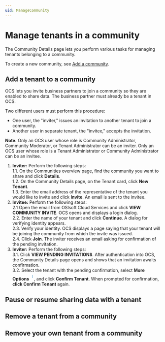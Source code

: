 ```yaml
---
uid: ManageCommunity
---
```


# Manage tenants in a community

The Community Details page lets you perform various tasks for managing tenants belonging to a community.

To create a new community, see [Add a community](xref:AddCommunity).

## Add a tenant to a community

OCS lets you invite business partners to join a community so they are enabled to share data. The business partner must already be a tenant in OCS.

Two different users must perform this procedure:

- One user, the "inviter," issues an invitation to another tenant to join a community.
- Another user in separate tenant, the "invitee," accepts the invitation.

**Note.** Only an OCS user whose role is Community Administrator, Community Moderator, or Tenant Administrator can be an inviter. Only an OCS user whose role is a Tenant Administrator or Community Administrator can be an invitee.  

1. **Inviter:** Perform the following steps:   
   1.1. On the Communities overview page, find the community you want to share and click **Details**.   
   1.2. On the Community Details page, on the Tenant card, click **New Tenant**.   
   1.3. Enter the email address of the representative of the tenant you would like to invite and click **Invite**. An email is sent to the invitee.
2. **Invitee:** Perform the following steps:   
   2.1 Open the email from OSIsoft Cloud Services and click **VIEW COMMUNITY INVITE**. OCS opens and displays a login dialog.   
   2.2. Enter the name of your tenant and click **Continue**. A dialog for verifying identity appears.   
   2.3. Verify your identity. OCS displays a page saying that your tenant will be joining the community from which the invite was issued.   
   2.4. Click **Join**. The inviter receives an email asking for confirmation of the pending invitation.   
3. **Inviter:** Perform the following steps:   
   3.1. Click **VIEW PENDING INVITATIONS**. After authentication into OCS, the Community Details page opens and shows that an invitation awaits confirmation.   
   3.2. Select the tenant with the pending confirmation, select **More Options** ![More Options](..\images\more-options-wite-background.png "More Options"), and click **Confirm Tenant**. When prompted for confirmation, **click Confirm Tenant** again.

## Pause or resume sharing data with a tenant

## Remove a tenant from a community

## Remove your own tenant from a community
